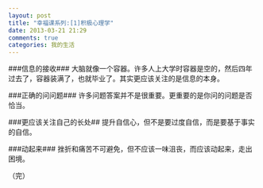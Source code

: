 ```yaml
---
layout: post
title: "幸福课系列:[1]积极心理学"
date: 2013-03-21 21:29
comments: true
categories: 我的生活
---
```

###信息的接收###
大脑就像一个容器。许多人上大学时容器是空的，然后四年过去了，容器装满了，也就毕业了。其实更应该关注的是信息的本身。

###正确的问问题###
许多问题答案并不是很重要。更重要的是你问的问题是否恰当。

###更应该关注自己的长处##
提升自信心，但不是要过度自信，而是要基于事实的自信。

###动起来###
挫折和痛苦不可避免，但不应该一味沮丧，而应该动起来，走出困境。

（完）
